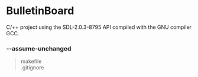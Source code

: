 BulletinBoard
=============

C/++ project using the SDL-2.0.3-8795 API compiled with the GNU compiler GCC.

### --assume-unchanged
> makefile<br />
> .gitignore
